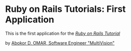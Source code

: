 # Ruby on Rails Tutorials: First Application

This is the first application for the [*Ruby on Rails Tutorial*](http://railstutorial.org/) 

by [Abokor D. OMAR, Software Engineer "MultiVision"](http://abokordjama.com/)